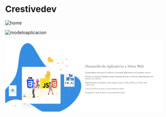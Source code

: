 # Crestivedev

![home](https://user-images.githubusercontent.com/26189854/58375870-63b20880-7f1a-11e9-921d-0390dffe29ca.gif)


![modeloaplicacion](https://user-images.githubusercontent.com/26189854/58646805-6a969d80-82c3-11e9-909e-657dcb74b595.gif)

![](img/servicespage.png)

